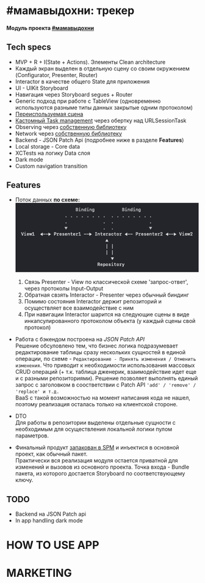 # #мамавыдохни: трекер
#### Модуль проекта [#мамавыдохни](https://github.com/4440449/Mom_Exhale)


## Tech specs
- MVP + R + I(State + Actions). Элементы Clean architecture
- Каждый экран выделен в отдельную сцену со своим окружением (Configurator, Presenter, Router)
- Interactor в качестве общего State для приложения
- UI - UIKit Storyboard
- Навигация через Storyboard segues + Router
- Generic подход при работе с TableView (одновременно используются разныме типы данных закрытые одним протоколом)
- [Переиспользуемая сцена](https://github.com/4440449/BabyTrackerWW/blob/master/BabyTrackerWW/PresentationLayer/Scenes/Picker/ViewModel/PickerSceneViewModel_BTWW.swift)
- [Кастомный Task management](https://github.com/4440449/BabyTrackerWW/blob/master/BabyTrackerWW/PresentationLayer/Interactor/RepositoryTask.swift) через обертку над URLSessionTask
- Observing через [собственную библиотеку](https://github.com/4440449/MommysEye)
- Network через [собственную библиотеку](https://github.com/4440449/BabyNet)
- Backend - JSON Patch Api (подробнее ниже в разделе **Features**)
- Local storage - Core data
- XCTests на логику Data слоя
- Dark mode
- Custom navigation transition


## Features  
* Поток данных **по схеме:**  
![Alt text](README_ASSETS/DataFlow.png "Data flow")              
    1. Cвязь Presenter - View по классической схеме 'запрос-ответ', через протоколы Input-Output
    2. Обратная свзять Interactor - Presenter через обычный биндинг
    3. Помимо состояния Interactor держит репозиторий и осуществляет все взаимодействие с ним
    4. При навигации Interactor шарится на следующие сцены в виде инкапсулированного протоколом объекта (у каждый сцены свой протокол)
               
* Работа с бэкендом построена на *JSON Patch API*  
Решение обсуловлено тем, что бизнес логика подразумевает редактирование таблицы сразу нескольких сущностей в единой операции, по схеме - `Редактирование - Принять изменения / Отменить изменения`. Что приводит к необходимости использования массовых CRUD операций (+ т.к. таблица дженерик, взаимодействие идет еще и с разными репозиториями). Решение позволяет выполнять единый запрос с заголовком в соостветствии с Patch API `'add' / 'remove' / 'replace' и т.д.`  
BaaS с такой возможностью на момент написания кода не нашел, поэтому реализация осталась только на клиентской стороне.
            
* DTO  
Для работы в репозитории выделены отдельные сущности с необходимым для осуществления локальной логики пулом параметров.
        
* Финальный продукт [запакован в SPM](https://github.com/4440449/BabyTrackerModule) и инъектися в основной проект, как обычный пакет.  
Практически вся реализация модуля остается приватной для изменений и вызовов из основного проекта. Точка входа - Bundle пакета, из которого достается Storyboard по соответствующему ключу. 
    
        
## TODO 
- Backend на JSON Patch api   
- In app handling dark mode



# HOW TO USE APP



# MARKETING 
